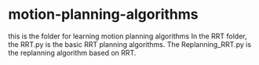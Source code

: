 # motion-planning-algorithms
this is the folder for learning motion planning algorithms
In the RRT folder, the RRT.py is the basic RRT planning algorithms. The Replanning_RRT.py is the replanning algorithm based on RRT.
